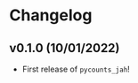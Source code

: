# Changelog

<!--next-version-placeholder-->

## v0.1.0 (10/01/2022)

- First release of `pycounts_jah`!